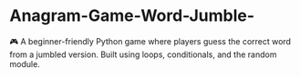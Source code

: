 # Anagram-Game-Word-Jumble-
🎮 A beginner-friendly Python game where players guess the correct word from a jumbled version. Built using loops, conditionals, and the random module.

